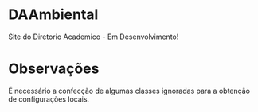 DAAmbiental
===========

Site do Diretorio Academico - Em Desenvolvimento!

Observações
===========

É necessário a confecção de algumas classes ignoradas para a obtenção de configurações locais.